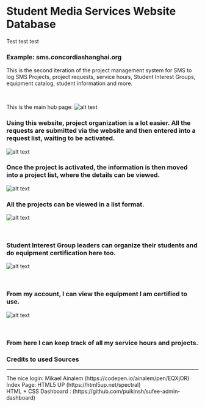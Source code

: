 # Student Media Services Website Database

Test test test
<h3>Example: sms.concordiashanghai.org</h3>

This is the second iteration of the project management system for SMS to log SMS Projects, project requests, service hours, Student Interest Groups, equipment catalog, student information and more. 

<br>

This is the main hub page: 
![alt text](https://github.com/NickDST/smsdb2/blob/master/website_all_files/readme_images/image_1.png)
<br>

<h3>Using this website, project organization is a lot easier. All the requests are submitted via the website and then entered into a request list, waiting to be activated. </h3>

![alt text](https://github.com/NickDST/smsdb2/blob/master/website_all_files/readme_images/image_request_info.png) 


<h3>Once the project is activated, the information is then moved into a project list, where the details can be viewed. </h3>


![alt text](https://github.com/NickDST/smsdb2/blob/master/website_all_files/readme_images/image_project_info.png) 
<br>

<h3>All the projects can be viewed in a list format. </h3>

![alt text](https://github.com/NickDST/smsdb2/blob/master/website_all_files/readme_images/image_project_details.png) 

<br>
<h3>Student Interest Group leaders can organize their students and do equipment certification here too. </h3>

![alt text](https://github.com/NickDST/smsdb2/blob/master/website_all_files/readme_images/image_sig_details.png) 

<br>

<h3>From my account, I can view the equipment I am certified to use.</h3>

![alt text](https://github.com/NickDST/smsdb2/blob/master/website_all_files/readme_images/image_certified_to_use.png)  

<br>
<h3>From here I can keep track of all my service hours and projects. </h3>






<h3>Credits to used Sources</h3>
<hr>
The nice login: Mikael Ainalem (https://codepen.io/ainalem/pen/EQXjOR)
<br>
Index Page: HTML5 UP (https://html5up.net/spectral)
<br>
HTML + CSS Dashboard : (https://github.com/puikinsh/sufee-admin-dashboard)




